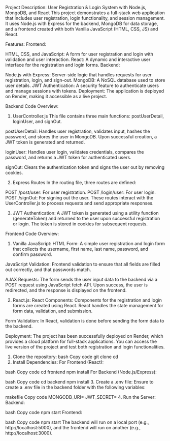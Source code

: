 Project Description: User Registration & Login System with Node.js, MongoDB, and React
This project demonstrates a full-stack web application that includes user registration, login functionality, and session management. It uses Node.js with Express for the backend, MongoDB for data storage, and a frontend created with both Vanilla JavaScript (HTML, CSS, JS) and React.

Features:
Frontend:

HTML, CSS, and JavaScript: A form for user registration and login with validation and user interaction.
React: A dynamic and interactive user interface for the registration and login forms.
Backend:

Node.js with Express: Server-side logic that handles requests for user registration, login, and sign-out.
MongoDB: A NoSQL database used to store user details.
JWT Authentication: A security feature to authenticate users and manage sessions with tokens.
Deployment: The application is deployed on Render, making it accessible as a live project.

Backend Code Overview:
1. UserController.js
This file contains three main functions: postUserDetail, loginUser, and signOut.

postUserDetail: Handles user registration, validates input, hashes the password, and stores the user in MongoDB. Upon successful creation, a JWT token is generated and returned.

loginUser: Handles user login, validates credentials, compares the password, and returns a JWT token for authenticated users.

signOut: Clears the authentication token and signs the user out by removing cookies.

2. Express Routes
In the routing file, three routes are defined:

POST /post/user: For user registration.
POST /login/user: For user login.
POST /signOut: For signing out the user.
These routes interact with the UserController.js to process requests and send appropriate responses.

3. JWT Authentication:
A JWT token is generated using a utility function (generateToken) and returned to the user upon successful registration or login. The token is stored in cookies for subsequent requests.

Frontend Code Overview:
1. Vanilla JavaScript:
HTML Form: A simple user registration and login form that collects the username, first name, last name, password, and confirm password.

JavaScript Validation: Frontend validation to ensure that all fields are filled out correctly, and that passwords match.

AJAX Requests: The form sends the user input data to the backend via a POST request using JavaScript fetch API. Upon success, the user is redirected, and the response is displayed on the frontend.

2. React.js:
React Components: Components for the registration and login forms are created using React. React handles the state management for form data, validation, and submission.

Form Validation: In React, validation is done before sending the form data to the backend.

Deployment:
The project has been successfully deployed on Render, which provides a cloud platform for full-stack applications. You can access the live version of the project and test both registration and login functionalities.







1. Clone the repository:
bash
Copy code
git clone <repository-url>
cd <repository-name>
2. Install Dependencies:
For Frontend (React):

bash
Copy code
cd frontend
npm install
For Backend (Node.js/Express):

bash
Copy code
cd backend
npm install
3. Create a .env file:
Ensure to create a .env file in the backend folder with the following variables:

makefile
Copy code
MONGODB_URI=<Your MongoDB URI>
JWT_SECRET=<Your Secret Key>
4. Run the Server:
Backend:

bash
Copy code
npm start
Frontend:

bash
Copy code
npm start
The backend will run on a local port (e.g., http://localhost:5000), and the frontend will run on another (e.g., http://localhost:3000).